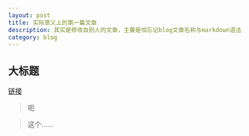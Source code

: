 ```yaml
---
layout: post
title: 实际意义上的第一篇文章
description: 其实是修改自别人的文章，主要是怕忘记blog文章名称与markdown语法
category: blog
---
```


## 大标题

[链接](http://www.google.com)

> 呃

> 这个……

